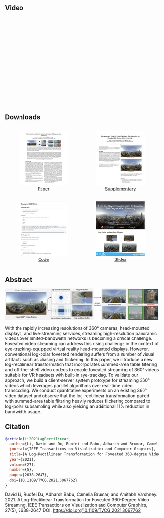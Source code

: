<style type="text/css">
.video-container{position:relative;padding-bottom:56.25%;height:0;overflow:hidden;max-width:100%}.video-container iframe,.video-container object,.video-container video,.video-container embed{position:absolute;top:0;left:0;width:100%;height:100%}
</style>

## Video

<div class="video-container">
<iframe width="560" height="315" src="https://www.youtube.com/embed/AjSuUTvQnFg" frameborder="0" allow="accelerometer; autoplay; clipboard-write; encrypted-media; gyroscope; picture-in-picture" allowfullscreen style="max-width: 100%; position: relative; left: 50%; transform: translateX(-50%);"></iframe>
</div>

## Downloads

<div style="display: flex; text-align:center; flex-direction: row; flex-wrap: wrap;">
<div style="margin:1rem; flex-grow: 1;"><a href="https://research.google/pubs/pub49851.pdf"><img style="max-width:10rem;" src="resources/paper.jpg"><br><label>Paper</label></a><br></div>
<div style="margin:1rem; flex-grow: 1;"><a href="resources/VR2021_LogRectilinear_Supplementary.pdf"><img style="max-width:10rem;" src="resources/supplementary.jpg"><br>Supplementary</a></div>
<div style="margin:1rem; flex-grow: 1;"><a href="https://github.com/AugmentariumLab/foveated-360-video"><img style="max-width:10rem;" src="resources/github.jpg"><br>Code</a></div>
<div style="margin:1rem; flex-grow: 1;"><a href="https://docs.google.com/presentation/d/15iIS2_9XapnSUtHnTNXNibJ7aeYD9ZYEnJqey0AlB88"><img style="max-width:10rem;" src="resources/slides.jpg"><br>Slides</a></div>
</div>

## Abstract

[![Teaser image of A Log-Rectilinear Transformation for Foveated 360-degree Video Streaming](resources/teaser.png)](https://duruofei.com/papers/Li_ALog-RectilinearTransformationForFoveated360-DegreeVideoStreaming_TVCG2021.pdf)

With the rapidly increasing resolutions of 360° cameras, head-mounted displays, and live-streaming services, streaming high-resolution panoramic videos over limited-bandwidth networks is becoming a critical challenge. Foveated video streaming can address this rising challenge in the context of eye-tracking-equipped virtual reality head-mounted displays. However, conventional log-polar foveated rendering suffers from a number of visual artifacts such as aliasing and flickering. In this paper, we introduce a new log-rectilinear transformation that incorporates summed-area table filtering and off-the-shelf video codecs to enable foveated streaming of 360° videos suitable for VR headsets with built-in eye-tracking. To validate our approach, we build a client-server system prototype for streaming 360° videos which leverages parallel algorithms over real-time video transcoding. We conduct quantitative experiments on an existing 360° video dataset and observe that the log-rectilinear transformation paired with summed-area table filtering heavily reduces flickering compared to log-polar subsampling while also yielding an additional 11% reduction in bandwidth usage.

## Citation

```bibtex
@article{Li2021LogRectilinear,
  author={Li, David and Du, Ruofei and Babu, Adharsh and Brumar, Camelia D. and Varshney, Amitabh},
  journal={IEEE Transactions on Visualization and Computer Graphics},
  title={A Log-Rectilinear Transformation for Foveated 360-degree Video Streaming},
  year={2021},
  volume={27},
  number={5},
  pages={2638-2647},
  doi={10.1109/TVCG.2021.3067762}
}
```

David Li, Ruofei Du, Adharsh Babu, Camelia Brumar, and Amitabh Varshney. 2021. A Log-Rectilinear Transformation for Foveated 360-Degree Video Streaming. IEEE Transactions on Visualization and Computer Graphics, 27(5), 2638-2647. DOI: <https://doi.org/10.1109/TVCG.2021.3067762>
